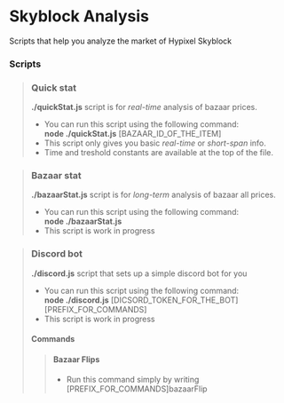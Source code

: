 # Skyblock Analysis
Scripts that help you analyze the market of Hypixel Skyblock 

### Scripts
>### Quick stat
>**./quickStat.js** script is for *real-time* analysis of bazaar prices.  
> - You can run this script using the following command:  
**node ./quickStat.js** [BAZAAR_ID_OF_THE_ITEM]
> - This script only gives you basic *real-time* or *short-span* info. 
> - Time and treshold constants are available at the top of the file.

>### Bazaar stat
>**./bazaarStat.js** script is for *long-term* analysis of bazaar all prices.  
> - You can run this script using the following command:  
**node ./bazaarStat.js**
> - This script is work in progress

>### Discord bot
>**./discord.js** script that sets up a simple discord bot for you
> - You can run this script using the following command:  
**node ./discord.js** [DICSORD_TOKEN_FOR_THE_BOT] [PREFIX_FOR_COMMANDS]
> - This script is work in progress
>  #### Commands
> > #### Bazaar Flips
> > - Run this command simply by writing [PREFIX_FOR_COMMANDS]bazaarFlip
